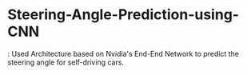 # Steering-Angle-Prediction-using-CNN
: Used Architecture based on Nvidia's End-End Network to predict the steering angle for self-driving cars.

